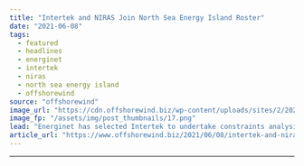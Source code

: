 ```yaml
---
title: "Intertek and NIRAS Join North Sea Energy Island Roster"
date: "2021-06-08"
tags: 
  - featured
  - headlines
  - energinet
  - intertek
  - niras
  - north sea energy island
  - offshorewind
source: "offshorewind"
image_url: "https://cdn.offshorewind.biz/wp-content/uploads/sites/2/2021/06/08092503/Intertek-and-NIRAS-Join-North-Sea-Energy-Island-Roster.png"
image_fp: "/assets/img/post_thumbnails/17.png"
lead: "Energinet has selected Intertek to undertake constraints analysis, consenting advice, and cable route and"
article_url: "https://www.offshorewind.biz/2021/06/08/intertek-and-niras-join-north-sea-energy-island-roster/"
---
```


---
